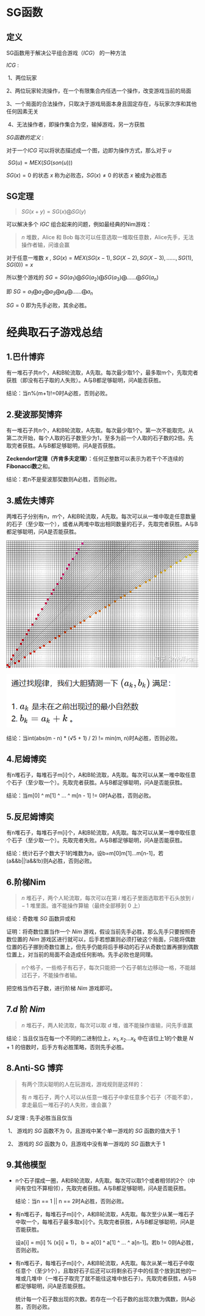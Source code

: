 

# SG函数

## 定义

SG函数用于解决公平组合游戏$（ICG）$ 的一种方法

$ICG$ :

​			1、两位玩家

​			2、两位玩家轮流操作，在一个有限集合内任选一个操作，改变游戏当前的局面

​			3、一个局面的合法操作，只取决于游戏局面本身且固定存在，与玩家次序和其他任何因素无关

​			4、无法操作者，即操作集合为空，输掉游戏，另一方获胜

$SG函数的定义$ :

对于一个$ICG$ 可以将状态描述成一个图，边即为操作方式，那么对于 $u$ 

​																		$SG(u) = MEX(SG(son(u)))$

$SG(x) = 0$ 的状态 $x$ 称为必败态，$SG(x) \neq 0$ 的状态 $x$ 被成为必胜态

## SG定理

> $SG(x + y) = SG(x) \bigoplus SG(y)$

可以解决多个 $IGC$ 组合起来的问题，例如最经典的Nim游戏：

> $n$ 堆数，Alice 和 Bob 每次可以任意选取一堆取任意数，Alice先手，无法操作者输，问谁会赢

对于任意一堆数 $x$ , $SG(x) = MEX(SG(x - 1),SG(X - 2),SG(X - 3),......,SG(1),SG(0)) = x$

所以整个游戏的 $SG = SG(a_1) \bigoplus SG(a_2) \bigoplus SG(a_3) \bigoplus ...... \bigoplus SG(a_n)$

即 $SG = a_1 \bigoplus a_2 \bigoplus a_3 \bigoplus a_4 \bigoplus ...... \bigoplus a_n$ 

$SG = 0$ 即为先手必败，其余必胜。



# 经典取石子游戏总结

## 1.巴什博弈

有一堆石子共n个，A和B轮流取，A先取。每次最少取1个，最多取m个，先取完者获胜（即没有石子取的人失败）。A与B都足够聪明，问A能否获胜。

结论：当n%(m+1)!=0时A必胜，否则必败。

## 2.斐波那契博弈

有一堆石子共n个，A和B轮流取，A先取。每次最少取1个。第一次不能取完。从第二次开始，每个人取的石子数至少为1，至多为前一个人取的石子数的2倍。先取完者获胜。A与B都足够聪明，问A是否获胜。

**Zeckendorf定理（齐肯多夫定理）**：任何正整数可以表示为若干个不连续的**Fibonacci数**之和。



结论：若n不是斐波那契数则A必胜，否则必败。

## 3.威佐夫博弈

两堆石子分别有n，m个，A和B轮流取，A先取。每次可以从一堆中取走任意数量的石子（至少取一个），或者从两堆中取出相同数量的石子，先取完者获胜。A与B都足够聪明，问A是否能获胜。

![img](v2-eedce13bd7cec12f10637e08b8a74f96_r.jpg)

![image-20230909114836693](image-20230909114836693.png)

结论：当int(abs(m - n) * (√5 + 1) / 2) != min⁡(m, n)时A必胜，否则必败。

## 4.尼姆博奕

有n堆石子，每堆石子m[i]个，A和B轮流取，A先取。每次可以从某一堆中取任意个石子（至少取一个）。先取完者获胜。A与B都足够聪明，问A是否能获胜。

结论：当m[0] ^ m[1] ^ … ^ m[n - 1] != 0时A必胜，否则必败。

## 5.反尼姆博奕

有n堆石子，每堆石子m[i]个，A和B轮流取，A先取。每次可以从某一堆中取任意个石子（至少取一个）。先取完者失败。A与B都足够聪明，问A是否能获胜。

结论：统计石子个数大于1的堆数为a，设b=m[0]m[1]…m[n-1]，若(a&&b||!a&&!b)则A必胜，否则必败。

## 6.阶梯Nim

> $n$ 堆石子，两个人轮流取，每次可以在第 $i$ 堆石子里面选取若干石头放到 $i - 1$ 堆里面。谁不能操作算输（最终全部移到 $0$ 上）

结论：奇数堆 $SG$ 函数异或和

证明：将奇数位置当作一个 $Nim$ 游戏，假设当前先手必胜，那么先手只要按照奇数位置的 $Nim$ 游戏区进行就可以，后手若想赢则必须打破这个局面，只能将偶数位置的石子挪到奇数位置上，但先手仍能将后手移动的石子从奇数位置再挪到偶数位置上，对当前的局面不会造成任何影响。先手必败也是同理。

> n个格子，一些格子有石子，每次只能把一个石子朝左边移动一格，不能越过石子，不能操作者输。

把空格当作石子数，进行阶梯 $Nim$ 游戏即可。



## 7.$d$ 阶 $Nim$ 

> $n$ 堆石子，两人轮流取，每次可以取 $d$ 堆，谁不能操作谁输，问先手谁赢

结论：当且仅当在每一个不同的二进制位上，$x_1,x_2...x_k$ 中在该位上1的个数是 $N + 1$ 的倍数时，后手方有必胜策略，否则先手必胜。



## 8.Anti-SG 博弈

> 有两个顶尖聪明的人在玩游戏，游戏规则是这样的：
>
> 有 $n$ 堆石子，两个人可以从任意一堆石子中拿任意多个石子（不能不拿），拿走最后一堆石子的人失败，谁会赢？

$SJ$  定理 : 先手必胜当且仅当

​	1、	游戏的 $SG$ 函数不为 $0$，且游戏中某个单一游戏的 $SG$ 函数的值大于 $1$ 

​	2、    游戏的 $SG$ 函数为 $0$，且游戏中没有单一游戏的 $SG$ 函数大于 $1$





## 9.其他模型

- n个石子摆成一圈，A和B轮流取，A先取。每次可以取1个或者相邻的2个（中间有空位不算相邻），先取完者获胜。A与B都足够聪明，问A是否能获胜。

  结论：当n == 1 || n == 2时A必胜，否则必败。

- 有n堆石子，每堆石子m[i]个，A和B轮流取，A先取。每次至少从某一堆石子中取一个，每堆石子最多取x[i]个。先取完者获胜，A与B都足够聪明，问A是否能获胜。

  设a[i] = m[i] % (x[i] + 1)， b = a[0] ^ a[1] ^ … ^ a[n-1]。若b != 0则A必胜，否则必败。

- 有n堆石子，每堆石子m[i]个，A和B轮流取，A先取。每次从某一堆石子中取任意个（至少1个），且取好石子后还可以将剩余石子中的任意个放到其他的一堆或几堆中（一堆石子取完了就不能往这堆中放石子）。先取完者获胜，A与B都足够聪明，问A是否能获胜。

  统计每一个石子数出现的次数。若存在一个石子数的出现次数为偶数，则A必胜，否则必败。